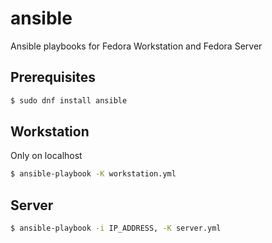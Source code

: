 # ansible
Ansible playbooks for Fedora Workstation and Fedora Server

## Prerequisites
``` bash
$ sudo dnf install ansible
```

## Workstation

Only on localhost
``` bash
$ ansible-playbook -K workstation.yml
```


## Server
``` bash
$ ansible-playbook -i IP_ADDRESS, -K server.yml
```
